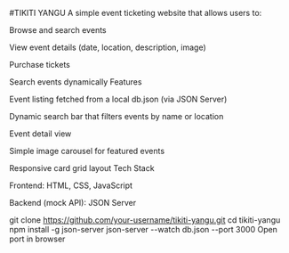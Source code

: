#TIKITI YANGU
A simple event ticketing website that allows users to:

Browse and search events

View event details (date, location, description, image)

Purchase tickets 

Search events dynamically
  Features

Event listing fetched from a local db.json (via JSON Server)

Dynamic search bar that filters events by name or location

Event detail view 

Simple image carousel for featured events

Responsive card grid layout
  Tech Stack

Frontend: HTML, CSS, JavaScript

Backend (mock API): JSON Server


git clone https://github.com/your-username/tikiti-yangu.git
cd tikiti-yangu
npm install -g json-server
json-server --watch db.json --port 3000
Open port in browser


